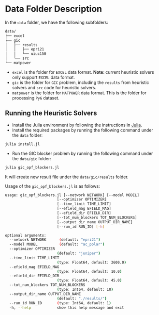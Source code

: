 # Data Folder Description

In the `data` folder, we have the following subfolders:

```bash
data/
├── excel
├── gic
│   ├── results
│   │   ├── epri21
│   │   └── uiuc150
│   └── src
└── matpower
```

* `excel` is the folder for `EXCEL` data format. __Note__: current heuristic solvers only support `EXCEL` data format.
* `gic` is the folder for `GIC` problem, including the `results` from heuristic solvers and `src` code for heuristic solvers.
* `matpower` is the folder for `MATPOWER` data format. This is the folder for processing `PyG` dataset.

## Running the Heuristic Solvers

* Install the Julia environment by following the instructions in [Julia](https://julialang.org/downloads/). 
* Install the required packages by running the following command under the `data` folder:

```bash
julia install.jl
```

* Run the GIC blocker problem by running the following command under the `data/gic` folder:

```bash
julia gic_opf_blockers.jl
```

It will create new result file under the `data/gic/results` folder.

Usage of the `gic_opf_blockers.jl` is as follows:

```bash
usage: gic_opf_blockers.jl [--network NETWORK] [--model MODEL]
                        [--optimizer OPTIMIZER]
                        [--time_limit TIME_LIMIT]
                        [--efield_mag EFIELD_MAG]
                        [--efield_dir EFIELD_DIR]
                        [--tot_num_blockers TOT_NUM_BLOCKERS]
                        [--output_dir_name OUTPUT_DIR_NAME]
                        [--run_id RUN_ID] [-h]

optional arguments:
  --network NETWORK      (default: "epri21")
  --model MODEL          (default: "ac_polar")
  --optimizer OPTIMIZER
                        (default: "juniper")
  --time_limit TIME_LIMIT
                        (type: Float64, default: 3600.0)
  --efield_mag EFIELD_MAG
                        (type: Float64, default: 10.0)
  --efield_dir EFIELD_DIR
                        (type: Float64, default: 45.0)
  --tot_num_blockers TOT_NUM_BLOCKERS
                        (type: Int64, default: 10)
  --output_dir_name OUTPUT_DIR_NAME
                        (default: "./results/")
  --run_id RUN_ID       (type: Int64, default: 1)
  -h, --help            show this help message and exit
```